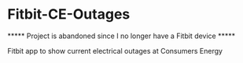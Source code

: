 # Fitbit-CE-Outages

***** Project is abandoned since I no longer have a Fitbit device *****

Fitbit app to show current electrical outages at Consumers Energy
